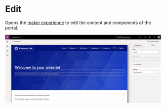 # Edit

Opens the [maker experience](maker-experience-anatomy.md) to edit the content and components of the portal.  

![portal maker](media/portal-maker.png "Portal maker")  

